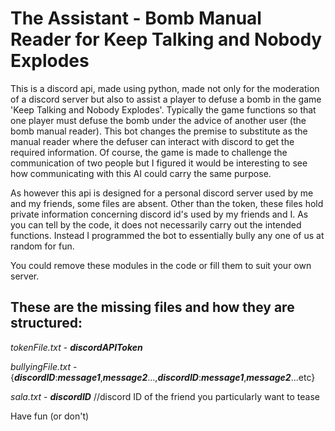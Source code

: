 # The Assistant - Bomb Manual Reader for Keep Talking and Nobody Explodes
This is a discord api, made using python, made not only for the moderation of a discord server but also to assist a player to defuse a bomb in the game 'Keep Talking and Nobody Explodes'.
Typically the game functions so that one player must defuse the bomb under the advice of another user (the bomb manual reader). 
This bot changes the premise to substitute as the manual reader where the defuser can interact with discord to get the required information. 
Of course, the game is made to challenge the communication of two people but I figured it would be interesting to see how communicating with this AI could carry the same purpose.

As however this api is designed for a personal discord server used by me and my friends, some files are absent. 
Other than the token, these files hold private information concerning discord id's used by my friends and I. As you can tell by the code, it does not necessarily carry out the intended functions.
Instead I programmed the bot to essentially bully any one of us at random for fun.

You could remove these modules in the code or fill them to suit your own server.

## These are the missing files and how they are structured:

*tokenFile.txt* - ***discordAPIToken***

*bullyingFile.txt* - {***discordID***:***message1***,***message2***...,***discordID***:***message1***,***message2***...etc}

*sala.txt* - ***discordID*** //discord ID of the friend you particularly want to tease


Have fun (or don't)